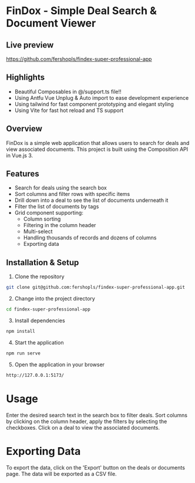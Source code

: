 # FinDox - Simple Deal Search & Document Viewer

## Live preview

https://github.com/fershopls/findex-super-professional-app

## Highlights
- Beautiful Composables in @/support.ts file!!
- Using Antfu Vue Unplug & Auto import to ease development experience
- Using tailwind for fast component prototyping and elegant styling
- Using Vite for fast hot reload and TS support

## Overview
FinDox is a simple web application that allows users to search for deals and view associated documents.
This project is built using the Composition API in Vue.js 3.

## Features
- Search for deals using the search box
- Sort columns and filter rows with specific items
- Drill down into a deal to see the list of documents underneath it
- Filter the list of documents by tags
- Grid component supporting:
    - Column sorting
    - Filtering in the column header
    - Multi-select
    - Handling thousands of records and dozens of columns
    - Exporting data

## Installation & Setup
1. Clone the repository
```bash
git clone git@github.com:fershopls/findex-super-professional-app.git
```

2. Change into the project directory
```bash
cd findex-super-professional-app
```

3. Install dependencies
```bash
npm install
```

4. Start the application
```bash
npm run serve
```

5. Open the application in your browser
```bash
http://127.0.0.1:5173/
```


# Usage
Enter the desired search text in the search box to filter deals.
Sort columns by clicking on the column header, apply the filters by selecting the checkboxes.
Click on a deal to view the associated documents.

# Exporting Data
To export the data, click on the 'Export' button on the deals or documents page. The data will be exported as a CSV file.
